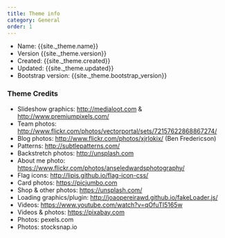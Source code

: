 ```yaml
---
title: Theme info
category: General
order: 1
---
```


* Name: {{site._theme.name}}
* Version {{site._theme.version}}
* Created: {{site._theme.created}}
* Updated: {{site._theme.updated}}
* Bootstrap version: {{site._theme.bootstrap_version}}


### Theme Credits

* Slideshow graphics: http://medialoot.com & http://www.premiumpixels.com/
* Team photos: http://www.flickr.com/photos/vectorportal/sets/72157622868867274/
* Blog photos: http://www.flickr.com/photos/xjrlokix/ (Ben Fredericson)
* Patterns: http://subtlepatterns.com/
* Backstretch photos: http://unsplash.com
* About me photo: https://www.flickr.com/photos/anseledwardsphotography/
* Flag icons: http://lipis.github.io/flag-icon-css/
* Card photos: https://picjumbo.com
* Shop & other photos: https://unsplash.com/
* Loading graphics/plugin: http://joaopereirawd.github.io/fakeLoader.js/
* Videos: https://www.youtube.com/watch?v=qOfuTI5165w
* Videos & photos: https://pixabay.com
* Photos: pexels.com
* Photos: stocksnap.io



